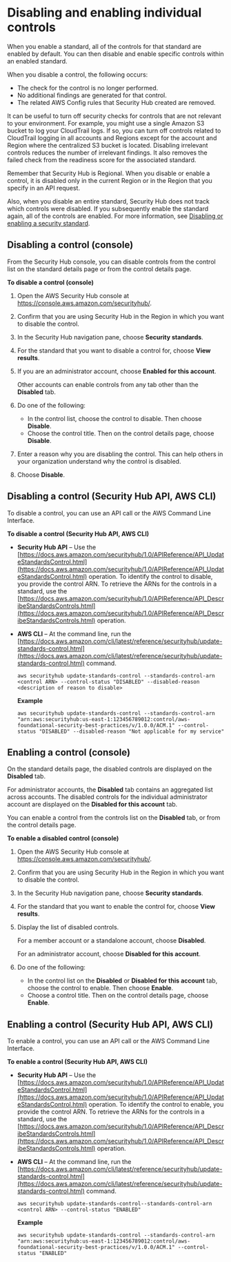 # Disabling and enabling individual controls<a name="securityhub-standards-enable-disable-controls"></a>

When you enable a standard, all of the controls for that standard are enabled by default\. You can then disable and enable specific controls within an enabled standard\.

When you disable a control, the following occurs:
+ The check for the control is no longer performed\.
+ No additional findings are generated for that control\.
+ The related AWS Config rules that Security Hub created are removed\.

It can be useful to turn off security checks for controls that are not relevant to your environment\. For example, you might use a single Amazon S3 bucket to log your CloudTrail logs\. If so, you can turn off controls related to CloudTrail logging in all accounts and Regions except for the account and Region where the centralized S3 bucket is located\. Disabling irrelevant controls reduces the number of irrelevant findings\. It also removes the failed check from the readiness score for the associated standard\.

Remember that Security Hub is Regional\. When you disable or enable a control, it is disabled only in the current Region or in the Region that you specify in an API request\.

Also, when you disable an entire standard, Security Hub does not track which controls were disabled\. If you subsequently enable the standard again, all of the controls are enabled\. For more information, see [Disabling or enabling a security standard](securityhub-standards-enable-disable.md)\.

## Disabling a control \(console\)<a name="securityhub-standard-control-disable-console"></a>

From the Security Hub console, you can disable controls from the control list on the standard details page or from the control details page\.

**To disable a control \(console\)**

1. Open the AWS Security Hub console at [https://console\.aws\.amazon\.com/securityhub/](https://console.aws.amazon.com/securityhub/)\.

1. Confirm that you are using Security Hub in the Region in which you want to disable the control\.

1. In the Security Hub navigation pane, choose **Security standards**\.

1. For the standard that you want to disable a control for, choose **View results**\.

1. If you are an administrator account, choose **Enabled for this account**\.

   Other accounts can enable controls from any tab other than the **Disabled** tab\.

1. Do one of the following:
   + In the control list, choose the control to disable\. Then choose **Disable**\.
   + Choose the control title\. Then on the control details page, choose **Disable**\.

1. Enter a reason why you are disabling the control\. This can help others in your organization understand why the control is disabled\.

1. Choose **Disable**\.

## Disabling a control \(Security Hub API, AWS CLI\)<a name="securityhub-standard-control-disable-api"></a>

To disable a control, you can use an API call or the AWS Command Line Interface\.

**To disable a control \(Security Hub API, AWS CLI\)**
+ **Security Hub API** – Use the [https://docs.aws.amazon.com/securityhub/1.0/APIReference/API_UpdateStandardsControl.html](https://docs.aws.amazon.com/securityhub/1.0/APIReference/API_UpdateStandardsControl.html) operation\. To identify the control to disable, you provide the control ARN\. To retrieve the ARNs for the controls in a standard, use the [https://docs.aws.amazon.com/securityhub/1.0/APIReference/API_DescribeStandardsControls.html](https://docs.aws.amazon.com/securityhub/1.0/APIReference/API_DescribeStandardsControls.html) operation\.
+ **AWS CLI** – At the command line, run the [https://docs.aws.amazon.com/cli/latest/reference/securityhub/update-standards-control.html](https://docs.aws.amazon.com/cli/latest/reference/securityhub/update-standards-control.html) command\.

  ```
  aws securityhub update-standards-control --standards-control-arn <control ARN> --control-status "DISABLED" --disabled-reason <description of reason to disable>
  ```

  **Example**

  ```
  aws securityhub update-standards-control --standards-control-arn "arn:aws:securityhub:us-east-1:123456789012:control/aws-foundational-security-best-practices/v/1.0.0/ACM.1" --control-status "DISABLED" --disabled-reason "Not applicable for my service"
  ```

## Enabling a control \(console\)<a name="securityhub-standard-control-enable-console"></a>

On the standard details page, the disabled controls are displayed on the **Disabled** tab\.

For administrator accounts, the **Disabled** tab contains an aggregated list across accounts\. The disabled controls for the individual administrator account are displayed on the **Disabled for this account** tab\.

You can enable a control from the controls list on the **Disabled** tab, or from the control details page\.

**To enable a disabled control \(console\)**

1. Open the AWS Security Hub console at [https://console\.aws\.amazon\.com/securityhub/](https://console.aws.amazon.com/securityhub/)\.

1. Confirm that you are using Security Hub in the Region in which you want to disable the control\.

1. In the Security Hub navigation pane, choose **Security standards**\.

1. For the standard that you want to enable the control for, choose **View results**\.

1. Display the list of disabled controls\.

   For a member account or a standalone account, choose **Disabled**\.

   For an administrator account, choose **Disabled for this account**\.

1. Do one of the following:
   + In the control list on the **Disabled** or **Disabled for this account** tab, choose the control to enable\. Then choose **Enable**\.
   + Choose a control title\. Then on the control details page, choose **Enable**\.

## Enabling a control \(Security Hub API, AWS CLI\)<a name="securityhub-standard-control-enable-api"></a>

To enable a control, you can use an API call or the AWS Command Line Interface\.

**To enable a control \(Security Hub API, AWS CLI\)**
+ **Security Hub API** – Use the [https://docs.aws.amazon.com/securityhub/1.0/APIReference/API_UpdateStandardsControl.html](https://docs.aws.amazon.com/securityhub/1.0/APIReference/API_UpdateStandardsControl.html) operation\. To identify the control to enable, you provide the control ARN\. To retrieve the ARNs for the controls in a standard, use the [https://docs.aws.amazon.com/securityhub/1.0/APIReference/API_DescribeStandardsControls.html](https://docs.aws.amazon.com/securityhub/1.0/APIReference/API_DescribeStandardsControls.html) operation\.
+ **AWS CLI** – At the command line, run the [https://docs.aws.amazon.com/cli/latest/reference/securityhub/update-standards-control.html](https://docs.aws.amazon.com/cli/latest/reference/securityhub/update-standards-control.html) command\.

  ```
  aws securityhub update-standards-control--standards-control-arn <control ARN> --control-status "ENABLED"
  ```

  **Example**

  ```
  aws securityhub update-standards-control --standards-control-arn "arn:aws:securityhub:us-east-1:123456789012:control/aws-foundational-security-best-practices/v/1.0.0/ACM.1" --control-status "ENABLED"
  ```